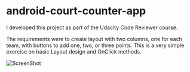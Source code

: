 # android-court-counter-app

I developed this project as part of the Udacity Code Reviewer course.

The requirements were to create layout with two columns, one for each team, with buttons to add one, two, or three points. This is a very simple exercise on basic Layout design and OnClick methods.

![ScreenShot](http://throw.rocks/android-projects/court-counter/android-court-counter.png)

